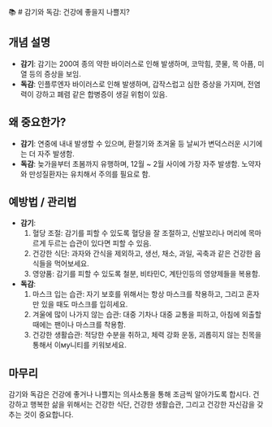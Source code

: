 📚 # 감기와 독감: 건강에 좋을지 나쁠지?

## 개념 설명

- **감기**: 감기는 200여 종의 약한 바이러스로 인해 발생하며, 코막힘, 콧물, 목 아픔, 미열 등의 증상을 보임.
- **독감**: 인플루엔자 바이러스로 인해 발생하며, 갑작스럽고 심한 증상을 가지며, 전염력이 강하고 폐렴 같은 합병증이 생길 위험이 있음.

## 왜 중요한가?

- **감기**: 연중에 내내 발생할 수 있으며, 환절기와 초겨울 등 날씨가 변덕스러운 시기에는 더 자주 발생함.
- **독감**: 늦가을부터 초봄까지 유행하며, 12월 ~ 2월 사이에 가장 자주 발생함. 노약자와 만성질환자는 유치해서 주의를 필요로 함.

## 예방법 / 관리법

- **감기**:
  1. 혈당 조절: 감기를 피할 수 있도록 혈당을 잘 조절하고, 신발꼬리나 머리에 목마르게 두르는 습관이 있다면 피할 수 있음.
  2. 건강한 식단: 과자와 간식을 제외하고, 생선, 채소, 과일, 곡축과 같은 건강한 음식들을 먹어보세요.
  3. 영양품: 감기를 피할 수 있도록 철분, 비타민C, 계탄인등의 영양제들을 복용함.
- **독감**:
  1. 마스크 입는 습관: 자기 보호를 위해서는 항상 마스크를 착용하고, 그리고 혼자만 있을 때도 마스크를 입히세요.
  2. 겨울에 많이 나가지 않는 습관: 대중 기차나 대중 교통을 피하고, 아침에 외출할 때에는 팬이나 마스크를 착용함.
  3. 건강한 생활습관: 적당한 수분을 취하고, 체력 강화 운동, 괴롭히지 않는 친목을 통해서 이му니티를 키워보세요.

## 마무리

감기와 독감은 건강에 좋거나 나쁠지는 의사소통을 통해 조금씩 알아가도록 합시다. 건강하고 행복한 삶을 위해서는 건강한 식단, 건강한 생활습관, 그리고 건강한 자신감을 갖추는 것이 중요합니다.